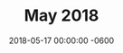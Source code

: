 ---
title:  "May 2018"
cover: "http://gdurl.com/2agg"
date:   2018-05-17 00:00:00 -0600
categories: May 2018
layout: pdf
permalink: /zine/may2018/
file: pdf/Deja-Visite_May2018.pdf
---